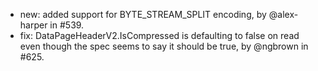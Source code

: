 - new: added support for BYTE_STREAM_SPLIT encoding, by @alex-harper in #539.
- fix: DataPageHeaderV2.IsCompressed is defaulting to false on read even though the spec seems to say it should be true, by @ngbrown in #625.
